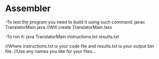# Assembler
-To test the program you need to build it using such command:
javac TranslatorMain.java 	//Will create TranslatorMain.lass

-To run it:
java TranslatorMain instructions.txt results.txt	

//Where instructions.txt is your code file and results.txt is your output bin file.
//Use any names you like for your files...	
